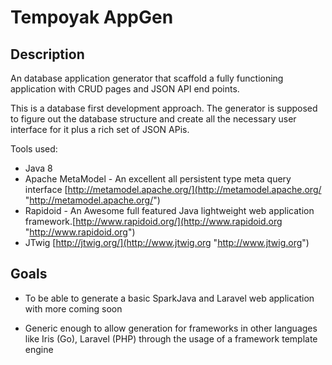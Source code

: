 Tempoyak AppGen
==================

Description
------------------
An database application generator that scaffold a fully functioning application with CRUD pages and JSON API end points.

This is a database first development approach. The generator is supposed to figure out the database structure and create all the necessary user interface for it plus a rich set of JSON APis.

Tools used:

- Java 8
- Apache MetaModel - An excellent all persistent type meta query interface [http://metamodel.apache.org/](http://metamodel.apache.org/ "http://metamodel.apache.org/")
- Rapidoid - An Awesome full featured Java lightweight web application framework.[http://www.rapidoid.org/](http://www.rapidoid.org "http://www.rapidoid.org")
- JTwig [http://jtwig.org/](http://www.jtwig.org "http://www.jtwig.org") 


Goals
------------------
- To be able to generate a basic SparkJava and Laravel web application with more coming soon

- Generic enough to allow generation for frameworks in other languages like Iris (Go), Laravel (PHP) through the usage of a framework template engine
